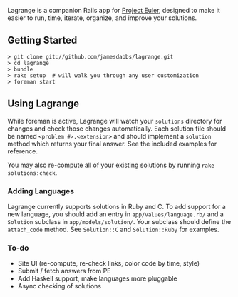 Lagrange is a companion Rails app for [Project Euler](http://projecteuler.net/), designed to make it easier to run, time, iterate, organize, and improve your solutions.

Getting Started
---------------

    > git clone git://github.com/jamesdabbs/lagrange.git
    > cd lagrange
    > bundle
    > rake setup  # will walk you through any user customization
    > foreman start
    
Using Lagrange
--------------

While foreman is active, Lagrange will watch your `solutions` directory for changes and check those changes automatically. Each solution file should be named `<problem #>.<extension>` and should implement a `solution` method which returns your final answer. See the included examples for reference.

You may also re-compute all of your existing solutions by running `rake solutions:check`.

### Adding Languages

Lagrange currently supports solutions in Ruby and C. To add support for a new language, you should add an entry in `app/values/language.rb/` and a `Solution` subclass in `app/models/solution/`. Your subclass should define the `attach_code` method. See `Solution::C` and `Solution::Ruby` for examples.

### To-do
- Site UI (re-compute, re-check links, color code by time, style)
- Submit / fetch answers from PE
- Add Haskell support, make languages more pluggable
- Async checking of solutions
